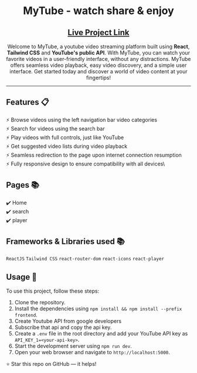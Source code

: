 <div align="center">

<h1><strong>MyTube</strong> - watch share & enjoy</h1>

<h2>
  <a href="https://youtube-clone-4i1v.onrender.com/">Live Project Link</a>
</h2>

<P>Welcome to MyTube, a youtube video streaming platform built using <strong>React</strong>, <strong>Tailwind CSS</strong> and <strong>YouTube's public API</strong>. With MyTube, you can watch your favorite videos in a user-friendly interface, without any distractions. MyTube offers seamless video playback, easy video discovery, and a simple user interface. Get started today and discover a world of video content at your fingertips!</p>

</div>

---

## Features 📋

⚡️ Browse videos using the left navigation bar video categories\
⚡️ Search for videos using the search bar\
⚡️ Play videos with full controls, just like YouTube\
⚡️ Get suggested video lists during video playback\
⚡️ Seamless redirection to the page upon internet connection resumption\
⚡️ Fully responsive design to ensure compatibility with all devices\

## Pages 📚

✔️ Home\
✔️ search\
✔️ player

## Frameworks & Libraries used 📚

`ReactJS` `Tailwind CSS` `react-router-dom` `react-icons` `react-player`

## Usage 🍕

To use this project, follow these steps:

1. Clone the repository.
2. Install the dependencies using `npm install && npm install --prefix frontend`.
3. Create Youtube API from google developers
4. Subscribe that api and copy the api key.
5. Create a `.env` file in the root directory and add your YouTube API key as `API_KEY_1=<your-api-key>`.
6. Start the development server using `npm run dev`.
7. Open your web browser and navigate to `http://localhost:5000`.

⭐ Star this repo on GitHub — it helps!
